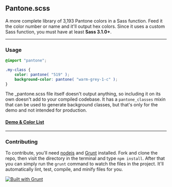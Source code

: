 ## Pantone.scss

A more complete library of 3,193 Pantone colors in a Sass function. Feed it the color number or name and it'll output hex colors. Since it uses a custom Sass function, you must have at least **Sass 3.1.0+**.

*****

### Usage

```scss
@import "pantone";

.my-class {
	color: pantone( "519" );
	background-color: pantone( "warm-grey-1-c" );
}
```

The _pantone.scss file itself doesn't output anything, so including it on its own doesn't add to your compiled codebase. It has a `pantone_classes` mixin that can be used to generate background classes, but that's only for the demo and not intended for production.

#### [Demo &amp; Color List](http://pantone4sass.com/)

*****

### Contributing

To contribute, you'll need [nodejs](http://nodejs.org/) and [Grunt](http://gruntjs.com/) installed. Fork and clone the repo, then visit the directory in the terminal and type `npm install`. After that you can simply run the `grunt` command to watch the files in the project. It'll automatically lint, test, compile, and minify files for you.

[![Built with Grunt](https://cdn.gruntjs.com/builtwith.png)](http://gruntjs.com/)
